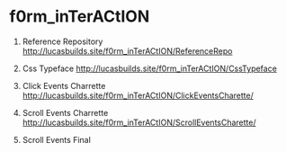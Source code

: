 # f0rm_inTerACtION

1. Reference Repository
http://lucasbuilds.site/f0rm_inTerACtION/ReferenceRepo

2. Css Typeface
http://lucasbuilds.site/f0rm_inTerACtION/CssTypeface

3. Click Events Charrette 
http://lucasbuilds.site/f0rm_inTerACtION/ClickEventsCharette/

5. Scroll Events Charrette
http://lucasbuilds.site/f0rm_inTerACtION/ScrollEventsCharette/

6. Scroll Events Final
